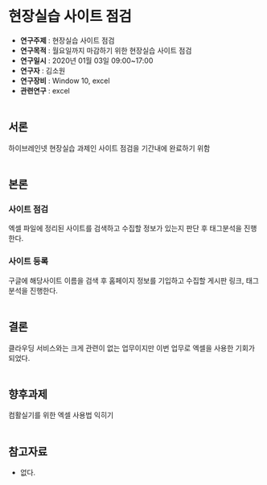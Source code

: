 # 현장실습 사이트 점검
* **연구주제** : 현장실습 사이트 점검<br>
* **연구목적** : 월요일까지 마감하기 위한 현장실습 사이트 점검<br>
* **연구일시** : 2020년 01월 03일 09:00~17:00<br>
* **연구자** : 김소원 <br>
* **연구장비** : Window 10, excel<br>
* **관련연구** : excel<br><br>

## 서론
하이브레인넷 현장실습 과제인 사이트 점검을 기간내에 완료하기 위함<br><br>

## 본론
### **사이트 점검**
엑셀 파일에 정리된 사이트를 검색하고 수집할 정보가 있는지 판단 후 태그분석을 진행한다.<br>

### **사이트 등록**
구글에 해당사이트 이름을 검색 후 홈페이지 정보를 기입하고 수집할 게시판 링크, 태그분석을 진행한다.<br><br>

## 결론
클라우딩 서비스와는 크게 관련이 없는 업무이지만 이번 업무로 엑셀을 사용한 기회가 되었다.<br><br>

## 향후과제
컴활실기를 위한 엑셀 사용법 익히기<br><br>

## 참고자료
* 없다.